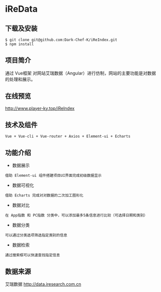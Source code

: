 # iReData

## 下载及安装
```
$ git clone git@github.com:Dark-Chef-K/iReIndex.git
$ npm install
```

## 项目简介

通过 Vue框架 对网站艾瑞数据（Angular）进行仿制，网站的主要功能是对数据的处理和展示。

## 在线预览
http://www.player-ky.top/iReIndex

## 技术及组件
```
Vue + Vue-cli + Vue-router + Axios + Element-ui + Echarts
```

## 功能介绍

- 数据展示
```
借助 Element-ui 组件搭建项目UI界面完成初级数据显示
```
- 数据可视化
```
借助 Echarts 完成对对数据的二次加工图形化
```
- 数据对比
```
在 App指数 和 PC指数 分类中，可以添加最多5条信息进行比较（可选择日期和类别）
```
- 数据分类
```
可以通过分类选项筛选指定类别的信息
```
- 数据检索
```
通过搜索框可以快速查找指定信息
```

## 数据来源
艾瑞数据 http://data.iresearch.com.cn
